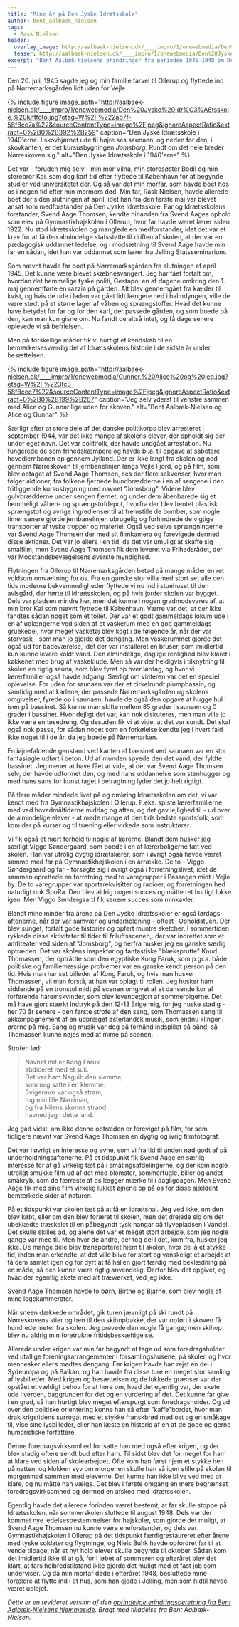 ```yaml
---
title: "Mine år på Den Jyske Idrætsskole"
author: bent_aalbaek_nielsen
tags:
  - Rask Nielsen
header:
  overlay_image: http://aalbaek-nielsen.dk/____impro/1/onewebmedia/Den%20Jyske%20Idr%C3%A6tsskole,%20luftfoto.jpg?etag=W%2F%222ab7f-58f8ce7a%22&sourceContentType=image%2Fjpeg&ignoreAspectRatio&extract=0%2B0%2B392%2B259
  teaser: http://aalbaek-nielsen.dk/____impro/1/onewebmedia/Den%20Jyske%20Idr%C3%A6tsskole,%20luftfoto.jpg?etag=W%2F%222ab7f-58f8ce7a%22&sourceContentType=image%2Fjpeg&ignoreAspectRatio&extract=0%2B0%2B392%2B259
excerpt: "Bent Aalbæk-Nielsens erindringer fra perioden 1945-1948 om Den Jyske Idrætsskole."
---
```


Den 20. juli, 1945 sagde jeg og min familie farvel til Ollerup og flyttede ind på Nørremarksgården lidt uden for Vejle.

{% include figure image_path="http://aalbaek-nielsen.dk/____impro/1/onewebmedia/Den%20Jyske%20Idr%C3%A6tsskole,%20luftfoto.jpg?etag=W%2F%222ab7f-58f8ce7a%22&sourceContentType=image%2Fjpeg&ignoreAspectRatio&extract=0%2B0%2B392%2B259" caption="Den Jyske Idrætsskole i 1940'erne. I skovhjørnet ude til højre ses saunaen, og neden for den, i skovkanten, er det kursusbygningen _Jomsborg_. Rundt om det hele breder Nørreskoven sig." alt="Den Jyske Idrætsskole i 1940'erne" %}

Det var - foruden mig selv - min mor Vilna, min storesøster Bodil og min storebror Kai, som dog kort tid efter flyttede til København for at begynde studier ved universitetet dér. Og så var det min morfar, som havde boet hos os i nogen tid efter min mormors død. Min far, Rask Nielsen, havde allerede boet der siden slutningen af april, idet han fra den første maj var blevet ansat som medforstander på Den Jyske Idrætsskole. Far og Idrætsskolens forstander, Svend Aage Thomsen, kendte hinanden fra Svend Aages ophold som elev på Gymnastikhøjskolen i Ollerup, hvor far havde været lærer siden 1922. Nu stod Idrætsskolen og manglede en medforstander, idet det var et krav for at få den almindelige statsstøtte til driften af skolen, at der var en pædagogisk uddannet ledelse, og i modsætning til Svend Aage havde min far en sådan, idet han var uddannet som lærer fra Jelling Statsseminarium. 

Som nævnt havde far boet på Nørremarksgården fra slutningen af april 1945. Det kunne være blevet skæbnesvangert. Jeg har fået fortalt om, hvordan det hemmelige tyske politi, Gestapo, en af dagene omkring den 1. maj gennemførte en razzia på gården. Alt blev gennemgået fra kælder til kvist, og hvis de ude i laden var gået lidt længere ned i halmdyngen, ville de være stødt på et større lager af våben og sprængstoffer. Hvad det kunne have betydet for far og for den karl, der passede gården, og som boede på den, kan man kun gisne om. Nu fandt de altså intet, og få dage senere oplevede vi så befrielsen.

Men på forskellige måder fik vi hurtigt et kendskab til en bemærkelsesværdig del af Idrætsskolens historie i de sidste år under besættelsen.

{% include figure image_path="http://aalbaek-nielsen.dk/____impro/1/onewebmedia/Gunner,%20Alice%20og%20jeg.jpg?etag=W%2F%223fc3-58f8cec7%22&sourceContentType=image%2Fjpeg&ignoreAspectRatio&extract=0%2B0%2B199%2B267" caption="Jeg selv yderst til venstre sammen med Alice og Gunnar lige uden for skoven." alt="Bent Aalbæk-Nielsen og Alice og Gunnar" %}

Særligt efter at store dele af det danske politikorps blev arresteret i september 1944, var det ikke mange af skolens elever, der opholdt sig der under eget navn. Det var politifolk, der havde undgået arrestation. Nu fungerede de som frihedskæmpere og havde bl.a. til opgave at sabotere hovedjernbanen op gennem Jylland. Der er ikke langt fra skolen og ned gennem Nørreskoven til jernbanelinjen langs Vejle Fjord, og på film, som blev optaget af Svend Aage Thomsen, ses der flere sekvenser, hvor man følger aktioner, fra folkene fjernede bundbrædderne i en af sengene i den fritliggende kursusbygning med navnet "Jomsborg". Videre blev gulvbrædderne under sengen fjernet, og under dem åbenbarede sig et hemmeligt våben- og sprængstofdepot, hvorfra der blev hentet plastisk sprængstof og øvrige ingredienser til at fremstille de bomber, som nogle timer senere gjorde jernbanelinjen ubrugelig og forhindrede de vigtige transporter af tyske tropper og materiel. Også ved selve sprængningerne var Svend Aage Thomsen der med sit filmkamera og forevigede dermed disse aktioner. Det var jo ellers i en tid, da det var umuligt at skaffe sig smalfilm, men Svend Aage Thomsen fik dem leveret via Frihedsrådet, der var Modstandsbevægelsens øverste myndighed.

Flytningen fra Ollerup til Nørremarksgården betød på mange måder en ret voldsom omvæltning for os. Fra en ganske stor villa med stort set alle den tids moderne bekvemmeligheder flyttede vi nu ind i stuehuset til den avlsgård, der hørte til Idrætsskolen, og på hvis jorder skolen var bygget. Dels var pladsen mindre her, men det kunne i nogen gradmodsvares af, at min bror Kai som nævnt flyttede til København. Værre var det, at der ikke fandtes sådan noget som et toilet. Der var et godt gammeldags lokum ude i en af udlængerne ved siden af et vaskerum med en god gammeldags gruekedel, hvor meget vasketøj blev kogt i de følgende år, når der var storvask - som man jo gjorde det dengang. Men vaskerummet gjorde det også ud for badeværelse, idet der var installeret en bruser, som imidlertid kun kunne levere koldt vand. Den almindelige, daglige renlighed blev klaret i køkkenet med brug af vaskeklude. Men så var der heldigvis i tilknytning til skolen en rigtig sauna, som blev fyret op hver lørdag, og hvor vi lærerfamilier også havde adgang. Særligt om vinteren var det en speciel oplevelse. For uden for saunaen var der et cirkelrundt plumpbassin, og samtidig med at karlene, der passede Nørremarksgården og skolens omgivelser, fyrede op i saunaen, havde de også den opgave at hugge hul i isen på bassinet. Så kunne man skifte mellem 85 grader i saunaen og 0 grader i bassinet. Hvor dejligt det var, kan nok diskuteres, men man ville jo ikke være en tøsedreng. Og desuden fik vi at vide, at det var sundt. Det skal også nok passe, for sådan noget som en forkølelse kendte jeg i hvert fald ikke noget til i de år, da jeg boede på Nørremarken.

En iøjnefaldende genstand ved kanten af bassinet ved saunaen var en stor fantasiøgle udført i beton. Ud af munden spyede den det vand, der fyldte bassinet. Jeg mener at have fået at vide, at det var Svend Aage Thomsen selv, der havde udformet den, og med hans uddannelse som stenhugger og med hans sans for kunst taget i betragtning lyder det jo helt rigtigt.

På flere måder mindede livet på og omkring Idrætsskolen om det, vi var kendt med fra Gymnastikhøjskolen i Ollerup. F.eks. spiste lærerfamilierne med ved hovedmåltiderne middag og aften, og det gav lejlighed til - ud over de almindelige elever - at møde mange af den tids bedste sportsfolk, som kom der på kurser og til træning eller virkede som instruktører.

Vi fik også et nært forhold til nogle af lærerne. Blandt dem husker jeg særligt Viggo Søndergaard, som boede i en af lærerboligerne tæt ved skolen. Han var utrolig dygtig idrætslærer, som i øvrigt også havde været samme med far på Gymnastikhøjskolen i en årrække. De to - Viggo Søndergaard og far - forsøgte sig i øvrigt også i forretningslivet, idet de sammen oprettede en forretning med to varegrupper i Passagen midt i Vejle by. De to varegrupper var sportsrekvisitter og radioer, og forretningen hed naturligt nok SpoRa. Den blev aldrig nogen succes og måtte ret hurtigt lukke igen. Men Viggo Søndergaard fik senere succes som minkavler.

Blandt mine minder fra årene på Den Jyske Idrætsskoler er også lørdags-aftenerne, når der var samvær og underholdning - oftest i Opholdstuen. Der blev sunget, fortalt gode historier og opført muntre sketcher. I sommertiden rykkede disse aktiviteter til tider til friluftsscenen,. der var indrettet som et amfiteater ved siden af "Jomsborg", og herfra husker jeg en ganske særlig optræden. Det var skolens inspektør og fantastiske "blæksprutte" Knud Thomassen, der optrådte som den egyptiske Kong Faruk, som p.gr.a. både politiske og familiemæssige problemer var en ganske kendt person på den tid. Hvis man har set billeder af Kong Faruk, og hvis man husker Thomassen, vil man forstå, at han var oplagt til rollen. Jeg husker ham siddende på en tronstol midt på scenen omgivet af et dansende kor af forførende haremskvinder, som blev levendegjort af sommerpigerne. Det må have gjort stærkt indtryk på den 12-13 årige mig, for jeg huske stadig - her 70 år senere - den første strofe af den sang, som Thomassen sang til akkompagnement af en udpræget østerlandsk musik, som endnu klinger i ørerne på mig. Sang og musik var dog på forhånd indspillet på bånd, så Thomassen kunne nøjes med at mime på scenen.

Strofen lød:

> Navnet mit er Kong Faruk  
> abdiceret med et suk.  
> Det var ham Naguib den slemme,  
> som mig satte i en klemme.  
> Svigermor var også stram,  
> tog min lille Narriman,  
> og fra Nilens skønne strand  
> havned jeg i dette land.

Jeg gad vidst, om ikke denne optræden er foreviget på film, for som tidligere nævnt var Svend Aage Thomsen en dygtig og ivrig filmfotograf.

Det var i øvrigt en interesse og evne, som vi fra tid til anden nød godt af på underholdningsaftenerne. På et tidspunkt fik Svend Aage en særlig interesse for at gå virkelig tæt på i småtingsafdelingerne, og der kom nogle utroligt smukke film ud af det med blomster, sommerfugle, biller og andet småkryb, som de færreste af os lægger mærke til i dagligdagen. Men Svend Aage fik med sine film virkelig lukket øjnene op på os for disse sjældent bemærkede sider af naturen.

På et tidspunkt var skolen tæt på at få en idrætshal. Jeg ved ikke, om den blev købt, eller om den blev foræret til skolen, men det drejede sig om det ubeklædte træskelet til en påbegyndt tysk hangar på flyvepladsen i Vandel. Det skulle skilles ad, og alene det var et meget stort arbejde, som jeg nogle gange var med til. Men hvor de andre, der tog del i det, kom fra, husker jeg ikke. De mange dele blev transporteret hjem til skolen, hvor de lå et stykke tid, inden man erkendte, at det ville blive for stort og vanskeligt et arbejde at få dem samlet igen og for dyrt at få hallen gjort færdig med beklædning på en måde, så den kunne være rigtig anvendelig. Derfor blev det opgivet, og hvad der egentlig skete med alt træværket, ved jeg ikke.

Svend Aage Thomsen havde to børn, Birthe og Bjarne, som blev nogle af mine legekammerater. 

Når sneen dækkede området, gik turen jævnligt på ski rundt på Nørreskovens stier og hen til den skihopbakke, der var opført i skoven få hundrede meter fra skolen. Jeg prøvede den nogle få gange; men skihop blev nu aldrig min foretrukne fritidsbeskæftigelse.

Allerede under krigen var min far begyndt at tage ud som foredragsholder ved utallige foreningsarrangementer i forsamlingshusene, på skoler, og hvor mennesker ellers mødtes dengang. Før krigen havde han rejst en del i Sydeuropa og på Balkan, og han havde fra disse ture en meget stor samling af lysbilleder. Med krigen og besættelsen og de lukkede grænser var der opstået et vældigt behov for at høre om, hvad det egentlig var, der skete ude i verden, baggrunden for det og en vurdering af det. Det kunne far give i en grad, så han hurtigt blev meget efterspurgt som foredragsholder. Og ud over den politiske orientering kunne han så efter "kaffe"­bordet, hvor man drak krigstidens surrogat med et stykke franskbrød med ost og en småkage til, vise sine lysbilleder, eller han læste en historie af en af de gode og gerne humoristiske forfattere. 

Denne foredragsvirksomhed fortsatte han med også efter krigen, og der blev stadig oftere sendt bud efter ham. Til sidst blev det for meget for ham at klare ved siden af skolearbejdet. Ofte kom han først hjem et stykke hen på natten, og klokken syv om morgenen skulle han så igen stille på skolen til morgenmad sammen med eleverne. Det kunne han ikke blive ved med at klare, og nu måtte han vælge. Det blev i første omgang en mere begrænset foredragsvirksomhed og dermed en afsked med Idrætsskolen.

Egentlig havde det allerede forinden været bestemt, at far skulle stoppe på Idrætsskolen, når sommerskolen sluttede til august 1948. Dels var der kommet nye ledelsesbestemmelser for højskoler, som gjorde det muligt, at Svend Aage Thomsen nu kunne være eneforstander, og dels var Gymnastikhøjskolen i Ollerup på det tidspunkt færdigrestaureret efter årene med tyske soldater og flygtninge, og Niels Buhk havde opfordret far til at vende tilbage, når et nyt hold elever skulle begynde til oktober. Sådan kom det imidlertid ikke til at gå, for i løbet af sommeren og efteråret blev det klart, at fars helbredstilstand ikke gjorde det muligt med et fast job som underviser. Og da min morfar døde i efteråret 1948, besluttede mine forældre at flytte ind i et hus, som han ejede i Jelling, men som hidtil havde været udlejet.

_Dette er en revideret version af den [oprindelige erindringsberetning fra Bent Aalbæk-Nielsens hjemmeside](http://aalbaek-nielsen.dk/den%20jyske%20idr%C3%A6tsskole.html). Bragt med tilladelse fra Bent Aalbæk-Nielsen._
